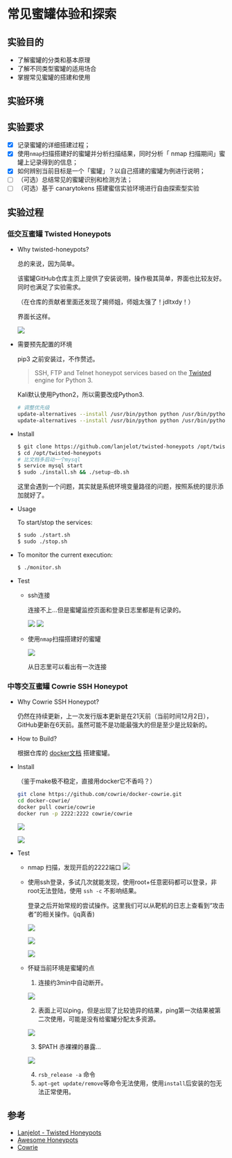# 常见蜜罐体验和探索

## 实验目的

- 了解蜜罐的分类和基本原理
- 了解不同类型蜜罐的适用场合
- 掌握常见蜜罐的搭建和使用

## 实验环境



## 实验要求

- [x] 记录蜜罐的详细搭建过程；
- [x] 使用`nmap`扫描搭建好的蜜罐并分析扫描结果，同时分析「 nmap 扫描期间」蜜罐上记录得到的信息；
- [x] 如何辨别当前目标是一个「蜜罐」？以自己搭建的蜜罐为例进行说明；
- [ ] （可选）总结常见的蜜罐识别和检测方法；
- [ ] （可选）基于 canarytokens 搭建蜜信实验环境进行自由探索型实验

## 实验过程

### 低交互蜜罐 Twisted Honeypots
- Why twisted-honeypots?

    总的来说，因为简单。

    该蜜罐GitHub仓库主页上提供了安装说明，操作极其简单，界面也比较友好。同时也满足了实验需求。

    （在仓库的贡献者里面还发现了揭师姐，师姐太强了！jdltxdy！）

    界面长这样。

    ![](imgs/1.png)

    

- 需要预先配置的环境

    pip3 之前安装过，不作赘述。

    > SSH, FTP and Telnet honeypot services based on the [Twisted](http://twistedmatrix.com/) engine for Python 3.

    Kali默认使用Python2，所以需要改成Python3.

    ```bash
    # 调整优先级
    update-alternatives --install /usr/bin/python python /usr/bin/python2 1
    update-alternatives --install /usr/bin/python python /usr/bin/python3 2
    ```



- Install

    ```bash
    $ git clone https://github.com/lanjelot/twisted-honeypots /opt/twisted-honeypots
    $ cd /opt/twisted-honeypots
    # 比文档多启动一个mysql
    $ service mysql start
    $ sudo ./install.sh && ./setup-db.sh
    ```

    这里会遇到一个问题，其实就是系统环境变量路径的问题，按照系统的提示添加就好了。

- Usage

    To start/stop the services:

    ```bash
    $ sudo ./start.sh
    $ sudo ./stop.sh
    ```


- To monitor the current execution:

    ```bash
    $ ./monitor.sh
    ```

  
- Test
  - ssh连接

    连接不上...但是蜜罐监控页面和登录日志里都是有记录的。

    ![](imgs/2.png)
    ![](imgs/3.png)

    
    
  - 使用`nmap`扫描搭建好的蜜罐

    ![](imgs/4.png)

    从日志里可以看出有一次连接

### 中等交互蜜罐  Cowrie SSH Honeypot

- Why Cowrie SSH Honeypot?
  
  仍然在持续更新，上一次发行版本更新是在21天前（当前时间12月2日），GitHub更新在6天前。虽然可能不是功能最强大的但是至少是比较新的。
- How to Build?
  
  根据仓库的 [docker文档](https://github.com/cowrie/cowrie) 搭建蜜罐。

- Install
  
  （鉴于make极不稳定，直接用docker它不香吗？）
  
    ```bash 
    git clone https://github.com/cowrie/docker-cowrie.git
    cd docker-cowrie/   
    docker pull cowrie/cowrie
    docker run -p 2222:2222 cowrie/cowrie
    ``` 

    ![](imgs/5.png)

    ![](imgs/6.png)

- Test
  - nmap 扫描，发现开启的2222端口
  ![](imgs/7.png)
  - 使用ssh登录，多试几次就能发现，使用root+任意密码都可以登录，非root无法登陆，使用 `ssh -c` 不影响结果。

    登录之后开始常规的尝试操作。这里我们可以从靶机的日志上查看到“攻击者”的相关操作。(jq真香)


    ![](imgs/8.png)

    ![](imgs/9.png)

    ![](imgs/11.png)

  - 怀疑当前环境是蜜罐的点

    1. 连接约3min中自动断开。

    ![](imgs/12.png)

    2. 表面上可以ping，但是出现了比较诡异的结果，ping第一次结果被第二次使用，可能是没有给蜜罐分配太多资源。

    ![](imgs/13.png)

    3. $PATH 赤裸裸的暴露...
   
    ![](imgs/14.png)

    4. `rsb_release -a` 命令
    5. `apt-get update/remove`等命令无法使用，使用`install`后安装的包无法正常使用。

 <!-- TO-DO -->
<!-- ## 未解决
- 问题：
为什么twisted-honeypots ssh无法连接

- 尝试解决

  Google没找到解决方案。
  
  ~~好奇心驱使下~~（主要是闲的）定位到了相关代码，是twisted的部分报错。找到了twisted的源码但是感觉有点奇怪。
```python
# 报错的代码
def buildProtocol(self, addr):
        """
        Create an instance of the server side of the SSH protocol.

        @type addr: L{twisted.internet.interfaces.IAddress} provider
        @param addr: The address at which the server will listen.

        @rtype: L{twisted.conch.ssh.transport.SSHServerTransport}
        @return: The built transport.
        """
        t = protocol.Factory.buildProtocol(self, addr)
        t.supportedPublicKeys = self.privateKeys.keys()
        if not self.primes:
            log.msg('disabling non-fixed-group key exchange algorithms '
                    'because we cannot find moduli file')
            t.supportedKeyExchanges = [
                kexAlgorithm for kexAlgorithm in t.supportedKeyExchanges
                if _kex.isFixedGroup(kexAlgorithm) or
                     _kex.isEllipticCurve(kexAlgorithm)]
        return t

# primes属性的定义
def startFactory(self):
    """
    Check for public and private keys.
    """
    # ...
    if not hasattr(self,'primes'):
        self.primes = self.getPrimes()

# getPrimes() 类方法定义
def getPrimes(self):
    """
    Called when the factory is started to get Diffie-Hellman generators and
    primes to use.  Returns a dictionary mapping number of bits to lists
    of tuple of (generator, prime).

    @rtype: L{dict}
    """
# 原谅我愚昧无知，注释写的这么详细但是这段代码明明啥都没干。。。。
```
也没有在基类找到相关定义或者在其他地方进行过重写。

（SSHFactory 调用 protocol.Factory， Factory实现了interfaces.IProtocolFactory, interfaces.ILoggingContext里面的方法）

![](imgs/16.jpg) -->


## 参考

- [Lanjelot - Twisted Honeypots](https://github.com/lanjelot/twisted-honeypots)
- [Awesome Honeypots](https://github.com/paralax/awesome-honeypots)
- [Cowrie](https://github.com/cowrie/cowrie)